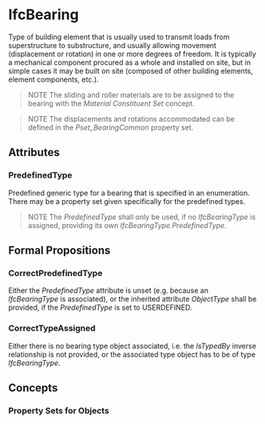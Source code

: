 # IfcBearing

Type of building element that is usually used to transmit loads from superstructure to substructure, and usually allowing movement (displacement or rotation) in one or more degrees of freedom. It is typically a mechanical component procured as a whole and installed on site, but in simple cases it may be built on site (composed of other building elements, element components, etc.).

> NOTE  The sliding and roller materials are to be assigned to the bearing with the _Material Constituent Set_ concept.

> NOTE  The displacements and rotations accommodated can be defined in the _Pset_BearingCommon_ property set.

## Attributes

### PredefinedType
Predefined generic type for a bearing that is specified in an enumeration. There may be a property set given specifically for the predefined types.
> NOTE  The _PredefinedType_ shall only be used, if no _IfcBearingType_ is assigned, providing its own _IfcBearingType.PredefinedType_.

## Formal Propositions

### CorrectPredefinedType
Either the _PredefinedType_ attribute is unset (e.g. because an _IfcBearingType_ is associated), or the inherited attribute _ObjectType_ shall be provided, if the _PredefinedType_ is set to USERDEFINED.

### CorrectTypeAssigned
Either there is no bearing type object associated, i.e. the _IsTypedBy_ inverse relationship is not provided, or the associated type object has to be of type _IfcBearingType_.

## Concepts

### Property Sets for Objects



